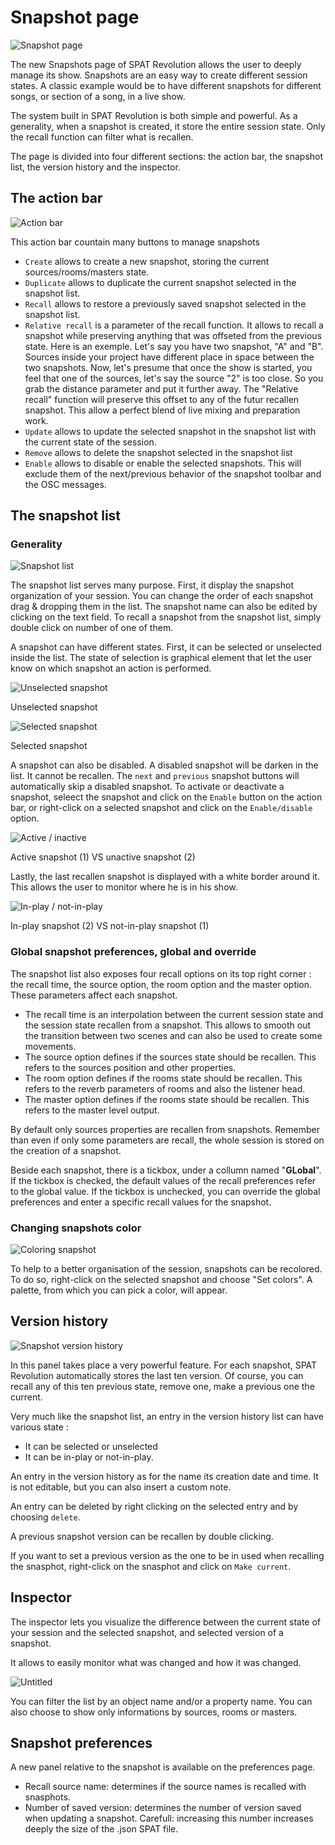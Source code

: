 # Snapshot page

![Snapshot page](include/Snapshot_page.png)

The new Snapshots page of SPAT Revolution allows the user to deeply manage its show. Snapshots are an easy way to create different session states. A classic example would be to have different snapshots for different songs, or section of a song, in a live show.

The system built in SPAT Revolution is both simple and powerful. As a generality, when a snapshot is created, it store the entire session state. Only the recall function can filter what is recallen.

The page is divided into four different sections: the action bar, the snapshot list, the version history and the inspector.

## The action bar

![Action bar](include/Snapshot_page_action_bar.png)

This action bar countain many buttons to manage snapshots

- <code>Create</code> allows to create a new snapshot, storing the current sources/rooms/masters state.
- <code>Duplicate</code> allows to duplicate the current snapshot selected in the snapshot list.
- <code>Recall</code> allows to restore a previously saved snapshot selected in the snapshot list.
- <code>Relative recall</code> is a parameter of the recall function. It allows to recall a snapshot while preserving anything that was offseted from the previous state. Here is an exemple. Let's say you have two snapshot, "A" and "B". Sources inside your project have different place in space between the two snapshots. Now, let's presume that once the show is started, you feel that one of the sources, let's say the source "2" is too close. So you grab the distance parameter and put it further away. The "Relative recall" function will preserve this offset to any of the futur recallen snapshot. This allow a perfect blend of live mixing and preparation work.
- <code>Update</code> allows to update the selected snapshot in the snapshot list with the current state of the session.
- <code>Remove</code> allows to delete the snapshot selected in the snapshot list
- <code>Enable</code> allows to disable or enable the selected snapshots. This will exclude them of the next/previous behavior of the snapshot toolbar and the OSC messages.

## The snapshot list

### Generality

![Snapshot list](include/Snapshot_page_snapshot_list.png)

The snapshot list serves many purpose. First, it display the snapshot organization of your session. You can change the order of each snapshot drag & dropping them in the list. The snapshot name can also be edited by clicking on the text field. To recall a snapshot from the snapshot list, simply double click on number of one of them.

A snapshot can have different states. First, it can be selected or unselected inside the list. The state of selection is graphical element that let the user know on which snapshot an action is performed.

![Unselected snapshot](include/Snapshot_page_unselected_snapshot.png)

Unselected snapshot

![Selected snapshot](include/Snapshot_page_selected_snapshot.png)

Selected snapshot

A snapshot can also be disabled. A disabled snapshot will be darken in the list. It cannot be recallen. The <code>next</code> and <code>previous</code> snapshot buttons will automatically skip a disabled snapshot. To activate or deactivate a snapshot, seleect the snapshot and click on the <code>Enable</code> button on the action bar, or right-click on a selected snapshot and click on the <code>Enable/disable</code> option.

![Active / inactive](include/Snapshot_page_active_inactive.png)

Active snapshot (1) VS unactive snapshot (2)

Lastly, the last recallen snapshot is displayed with a white border around it. This allows the user to monitor where he is in his show.

![In-play / not-in-play](include/Snapshot_page_play_notinplay.png)

In-play snapshot (2) VS not-in-play snapshot (1)

### Global snapshot preferences, global and override

The snapshot list also exposes four recall options on its top right corner : the recall time, the source option, the room option and the master option. These parameters affect each snapshot.

- The recall time is an interpolation between the current session state and the session state recallen from a snapshot. This allows to smooth out the transition between two scenes and can also be used to create some movements.
- The source option defines if the sources state should be recallen. This refers to the sources position and other properties.
- The room option defines if the rooms state should be recallen. This refers to the reverb parameters of rooms and also the listener head.
- The master option defines if the rooms state should be recallen. This refers to the master level output.

By default only sources properties are recallen from snapshots. Remember than even if only some parameters are recall, the whole session is stored on the creation of a snapshot.

Beside each snapshot, there is a tickbox, under a collumn named "**GLobal**". If the tickbox is checked, the default values of the recall preferences refer to the global value. If the tickbox is unchecked, you can override the global preferences and enter a specific recall values for the snapshot.

### Changing snapshots color

![Coloring snapshot](include/Snapshot_page_color.png)

To help to a better organisation of the session, snapshots can be recolored. To do so, right-click on the selected snapshot and choose "Set colors". A palette, from which you can pick a color, will appear. 

## Version history

![Snapshot version history](include/Snapshot_page_version_history.png)

In this panel takes place a very powerful feature. For each snapshot, SPAT Revolution automatically stores the last ten version. Of course, you can recall any of this ten previous state, remove one, make a previous one the current.

Very much like the snapshot list, an entry in the version history list can have various state :

- It can be selected or unselected
- It can be in-play or not-in-play.

An entry in the version history as for the name its creation date and time. It is not editable, but you can also insert a custom note.

An entry can be deleted by right clicking on the selected entry and by choosing <code>delete</code>.

A previous snapshot version can be recallen by double clicking.

If you want to set a previous version as the one to be in used when recalling the snasphot, right-click on the snasphot and click on <code>Make current</code>.

## Inspector

The inspector lets you visualize the difference between the current state of your session and the selected snapshot, and selected version of a snapshot.

It allows to easily monitor what was changed and how it was changed.

![Untitled](include/Snapshot_page_inspector.png)

You can filter the list by an object name and/or a property name. You can also choose to show only informations by sources, rooms or masters.


## Snapshot preferences

A new panel relative to the snapshot is available on the preferences page.

- Recall source name: determines if the source names is recalled with snasphots.
- Number of saved version: determines the number of version saved when updating a snapshot. Carefull: increasing this number increases deeply the size of the .json SPAT file. 